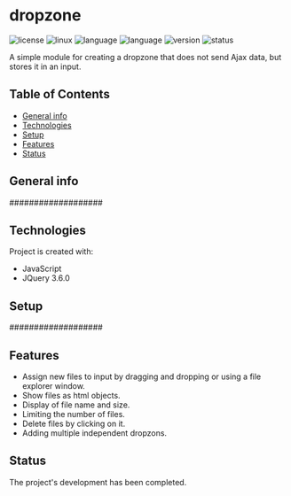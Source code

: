 # dropzone

![license](https://img.shields.io/badge/license-MIT-blue)
![linux](https://img.shields.io/badge/os-Linux-green)
![language](https://img.shields.io/badge/language-JavaScript-yellow)
![language](https://img.shields.io/badge/language-jQuery-informational)
![version](https://img.shields.io/badge/version-1.0.0-success)
![status](https://img.shields.io/badge/status-testing-red)

A simple module for creating a dropzone that does not send Ajax data, but stores it in an input.

## Table of Contents
* [General info](#general-info)
* [Technologies](#technologies)
* [Setup](#setup)
* [Features](#features)
* [Status](#status)

## General info
###################

## Technologies
Project is created with:

* JavaScript
* JQuery 3.6.0

## Setup
###################

## Features
- Assign new files to input by dragging and dropping or using a file explorer window.
- Show files as html objects.
- Display of file name and size.
- Limiting the number of files.
- Delete files by clicking on it.
- Adding multiple independent dropzons.

## Status
The project's development has been completed.
